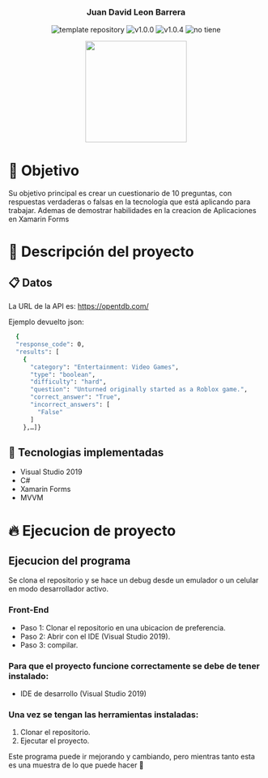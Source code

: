 <p align="center">
    <h3 align="center">Juan David Leon Barrera</h3>
	<p align="center">
		<img src="https://img.shields.io/badge/Xamarin-3498DB?logo=xamarin&logoColor=white" alt="template repository">
		<img src="https://img.shields.io/static/v1?label=proyecto&message=Xamarin Forms&color=white" alt="v1.0.0">
		<img src="https://img.shields.io/static/v1?label=version&message=1.0.4&color=red" alt="v1.0.4">
		<img src="https://img.shields.io/static/v1?label=licencia&message=wilmilcard&color=green" alt="no tiene">
	</p>
    <p align="center">
        <a href="https://nevergate.com.co/"><img src="https://nevergate.com.co/otros/portafolio/images/logo.png" width="200"></a>
    </p>
</p>

# 🚩 Objetivo

Su objetivo principal es crear un cuestionario de 10 preguntas, con respuestas verdaderas o falsas en la tecnología que está aplicando para trabajar. Ademas de demostrar habilidades en la creacion de Aplicaciones en Xamarin Forms

# 📄 Descripción del proyecto

## 📋 Datos
La URL de la API es: https://opentdb.com/

Ejemplo devuelto json:

```sh
  {
  "response_code": 0,
  "results": [
    {
      "category": "Entertainment: Video Games",
      "type": "boolean",
      "difficulty": "hard",
      "question": "Unturned originally started as a Roblox game.",
      "correct_answer": "True",
      "incorrect_answers": [
        "False"
      ]
    },…]}
 ```
## 🧰 Tecnologias implementadas

- Visual Studio 2019
- C#
- Xamarin Forms
- MVVM

# 🔥 Ejecucion de proyecto

## Ejecucion del programa

Se clona el repositorio y se hace un debug desde un emulador o un celular en modo desarrollador activo.

### Front-End
- Paso 1: Clonar el repositorio en una ubicacion de preferencia.
- Paso 2: Abrir con el IDE (Visual Studio 2019).
- Paso 3: compilar.

### Para que el proyecto funcione correctamente se debe de tener instalado:

- IDE de desarrollo (Visual Studio 2019)

### Una vez se tengan las herramientas instaladas:

1. Clonar el repositorio.
2. Ejecutar el proyecto.


Este programa puede ir mejorando y cambiando, pero mientras tanto esta es una muestra de lo que puede hacer 🛴






